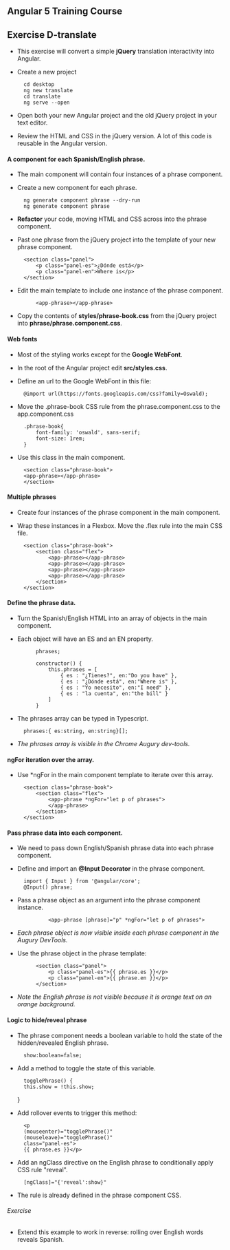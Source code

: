 ## Angular 5 Training Course
## Exercise D-translate

- This exercise will convert a simple **jQuery** translation interactivity into Angular.

- Create a new project

		cd desktop
		ng new translate
		cd translate
		ng serve --open
		
- Open both your new Angular project and the old jQuery project in your text editor.
- Review the HTML and CSS in the jQuery version. A lot of this code is reusable in the Angular version.

#### A component for each Spanish/English phrase.

- The main component will contain four instances of a phrase component.
- Create a new component for each phrase.

		ng generate component phrase --dry-run
		ng generate component phrase
		
- **Refactor** your code, moving HTML and CSS across into the phrase component.
		
- Past one phrase from the jQuery project into the template of your new phrase component.

		<section class="panel">
		    <p class="panel-es">¿Dónde está</p>
		    <p class="panel-en">Where is</p>
		</section>
		
- Edit the main template to include one instance of the phrase component.

			<app-phrase></app-phrase>
		
- Copy the contents of **styles/phrase-book.css** from the jQuery project into **phrase/phrase.component.css**.

#### Web fonts

- Most of the styling works except for the **Google WebFont**.
- In the root of the Angular project edit **src/styles.css**.
- Define an url to the Google WebFont in this file:

		@import url(https://fonts.googleapis.com/css?family=Oswald);
		
- Move the .phrase-book CSS rule from the phrase.component.css to the app.component.css

		.phrase-book{
			font-family: 'oswald', sans-serif;
			font-size: 1rem;
		}
		
- Use this class in the main component.

		<section class="phrase-book">
	    <app-phrase></app-phrase>
		</section>

#### Multiple phrases
- Create four instances of the phrase component in the main component.
- Wrap these instances in a Flexbox. Move the .flex rule into the main CSS file.

		<section class="phrase-book">
		    <section class="flex">
		        <app-phrase></app-phrase>
		        <app-phrase></app-phrase>
		        <app-phrase></app-phrase>
		        <app-phrase></app-phrase>
		    </section>
		</section>

#### Define the phrase data.

- Turn the Spanish/English HTML into an array of objects in the main component.
- Each object will have an ES and an EN property.

			phrases;
		
			constructor() {
				this.phrases = [
					{ es : "¿Tienes?", en:"Do you have" },
					{ es : "¿Dónde está", en:"Where is" },
					{ es : "Yo necesito", en:"I need" },
					{ es : "la cuenta", en:"the bill" }
				]
			}
			
- The phrases array can be typed in Typescript.

		phrases:{ es:string, en:string}[];
			
- *The phrases array is visible in the Chrome Augury dev-tools.*

#### ngFor iteration over the array.
		
- Use *ngFor in the main component template to iterate over this array.

		<section class="phrase-book">
		    <section class="flex">
		        <app-phrase *ngFor="let p of phrases">
		        </app-phrase>
		    </section>
		</section>
		
#### Pass phrase data into each component.

- We need to pass down English/Spanish phrase data into each phrase component.
- Define and import an **@Input Decorator** in the phrase component.

		import { Input } from '@angular/core';
		@Input() phrase;
		
- Pass a phrase object as an argument into the phrase component instance.

				<app-phrase [phrase]="p" *ngFor="let p of phrases">
				
- *Each phrase object is now visible inside each phrase component in the Augury DevTools.*
				
- Use the phrase object in the phrase template:

			<section class="panel">
			    <p class="panel-es">{{ phrase.es }}</p>
			    <p class="panel-en">{{ phrase.en }}</p>
			</section>
		    
- *Note the English phrase is not visible because it is orange text on an orange background.*		    
		    		    
#### Logic to hide/reveal phrase

- The phrase component needs a boolean variable to hold the state of the hidden/revealed English phrase.

		show:boolean=false;
		    
- Add a method to toggle the state of this variable.

		togglePhrase() {
        this.show = !this.show;
    }
    
- Add rollover events to trigger this method:
		
		<p
		(mouseenter)="togglePhrase()"
		(mouseleave)="togglePhrase()"
		class="panel-es">
		{{ phrase.es }}</p>

- Add an ngClass directive on the English phrase to conditionally apply CSS rule "reveal".

		[ngClass]="{'reveal':show}"
		
- The rule is already defined in the phrase component CSS.
		
###### Exercise

- Extend this example to work in reverse: rolling over English words reveals Spanish.		
		
